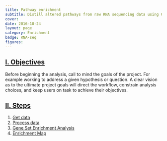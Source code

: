```yaml
---
title: Pathway enrichment
subtitle: Distill altered pathways from raw RNA sequencing data using Gene Set enrichment Analysis.
cover:
date: 2016-10-24
layout: page
category: Enrichment
badge: RNA-seq
figures:
---
```


## <a href="#objectives" name="objectives">I. Objectives</a>

Before beginning the analysis, call to mind the goals of the project. For example working to address a given hypothesis or question. A clear vision as to the ultimate project goals will direct the workflow, constrain analysis choices, and keep users on task to achieve their objectives.

## <a href="#steps" name="steps">II. Steps</a>
  1. [Get data]({{site.baseurl}}{{page.id}}/../get_data)
  2. [Process data]({{site.baseurl}}{{page.id}}/../process_data)
  3. [Gene Set Enrichment Analysis]({{site.baseurl}}{{page.id}}/../gsea)
  4. [Enrichment Map]({{site.baseurl}}{{page.id}}/../enrichment_map)
